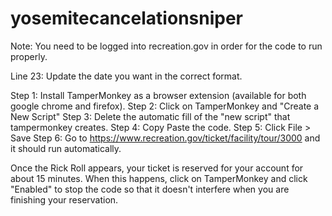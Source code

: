 # yosemitecancelationsniper
Note: You need to be logged into recreation.gov in order for the code to run properly.

Line 23: Update the date you want in the correct format.

Step 1: Install TamperMonkey as a browser extension (available for both google chrome and firefox). 
Step 2: Click on TamperMonkey and "Create a New Script" 
Step 3: Delete the automatic fill of the "new script" that tampermonkey creates.
Step 4: Copy Paste the code.
Step 5: Click File > Save
Step 6: Go to https://www.recreation.gov/ticket/facility/tour/3000 and it should run automatically.

Once the Rick Roll appears, your ticket is reserved for your account for about 15 minutes. 
When this happens, click on TamperMonkey and click "Enabled" to stop the code so that it doesn't interfere when you are finishing your reservation.
